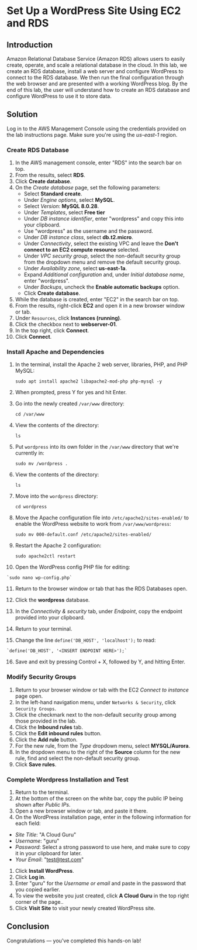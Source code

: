 ﻿
# Set Up a WordPress Site Using EC2 and RDS

## Introduction

Amazon Relational Database Service (Amazon RDS) allows users to easily create, operate, and scale a relational database in the cloud. In this lab, we create an RDS database, install a web server and configure WordPress to connect to the RDS database. We then run the final configuration through the web browser and are presented with a working WordPress blog. By the end of this lab, the user will understand how to create an RDS database and configure WordPress to use it to store data.

## Solution

Log in to the AWS Management Console using the credentials provided on the lab instructions page. Make sure you're using the  _us-east-1_  region.

### Create RDS Database

1.  In the AWS management console, enter "RDS" into the search bar on top.
2.  From the results, select  **RDS**.
3.  Click  **Create database**.
4.  On the  _Create database_  page, set the following parameters:
    -   Select  **Standard create**.
    -   Under  _Engine options_, select  **MySQL**.
    -   Select  _Version_:  **MySQL 8.0.28**.
    -   Under  _Templates_, select  **Free tier**
    -   Under  _DB instance identifier_, enter "wordpress" and copy this into your clipboard.
    -   Use "wordpress" as the username and the password.
    -   Under  _DB instance class_, select  **db.t2.micro**.
    -   Under  _Connectivity_, select the existing VPC and leave the  **Don't connect to an EC2 compute resource**  selected.
    -   Under  _VPC security group_, select the non-default security group from the dropdown menu and remove the default security group.
    -   Under  _Availability zone_, select  **us-east-1a**.
    -   Expand  _Additional configuration_  and, under  _Initial database name_, enter "wordpress".
    -   Under  _Backups_, uncheck the  **Enable automatic backups**  option.
    -   Click  **Create database**.
5.  While the database is created, enter "EC2" in the search bar on top.
6.  From the results, right-click  **EC2**  and open it in a new browser window or tab.
7.  Under  `Resources`, click  **Instances (running)**.
8.  Click the checkbox next to  **webserver-01**.
9.  In the top right, click  **Connect**.
10.  Click  **Connect**.

### Install Apache and Dependencies

1.  In the terminal, install the Apache 2 web server, libraries, PHP, and PHP MySQL:
    
    `sudo apt install apache2 libapache2-mod-php php-mysql -y`
    
2.  When prompted, press Y for yes and hit Enter.
    
3.  Go into the newly created  `/var/www`  directory:
    
    `cd /var/www`
    
4.  View the contents of the directory:
    
    `ls`
    
5.  Put  `wordpress`  into its own folder in the  `/var/www`  directory that we're currently in:
    
    `sudo mv /wordpress .`
    
6.  View the contents of the directory:
    
    `ls`
    
7.  Move into the  `wordpress`  directory:
    
    `cd wordpress`
    
8.  Move the Apache configuration file into  `/etc/apache2/sites-enabled/`  to enable the WordPress website to work from  `/var/www/wordpress`:
    
    `sudo mv 000-default.conf /etc/apache2/sites-enabled/`
    
9.  Restart the Apache 2 configuration:
    
    `sudo apache2ctl restart`
    
10.  Open the WordPress config PHP file for editing:
    
    `sudo nano wp-config.php`
    
11.  Return to the browser window or tab that has the RDS Databases open.
    
12.  Click the  **wordpress**  database.
    
13.  In the  _Connectivity & security_  tab, under  _Endpoint_, copy the endpoint provided into your clipboard.
    
14.  Return to your terminal.
    
15.  Change the line  `define('DB_HOST', 'localhost');`  to read:
    
    `define('DB_HOST', '<INSERT ENDPOINT HERE>');`
    
16.  Save and exit by pressing Control + X, followed by Y, and hitting Enter.
    

### Modify Security Groups

1.  Return to your browser window or tab with the EC2  _Connect to instance_  page open.
2.  In the left-hand navigation menu, under  `Networks & Security`, click  `Security Groups`.
3.  Click the checkmark next to the non-default security group among those provided in the lab.
4.  Click the  **Inbound rules**  tab.
5.  Click the  **Edit inbound rules**  button.
6.  Click the  **Add rule**  button.
7.  For the new rule, from the  _Type_  dropdown menu, select  **MYSQL/Aurora**.
8.  In the dropdown menu to the right of the  **Source**  column for the new rule, find and select the non-default security group.
9.  Click  **Save rules**.

### Complete Wordpress Installation and Test

1.  Return to the terminal.
2.  At the bottom of the screen on the white bar, copy the public IP being shown after  _Public IPs_.
3.  Open a new browser window or tab, and paste it there.
4.  On the WordPress installation page, enter in the following information for each field:

-   _Site Title_: "A Cloud Guru"
-   _Username_: "guru"
-   _Password_: Select a strong password to use here, and make sure to copy it in your clipboard for later.
-   _Your Email_: "[test@test.com](mailto:test@test.com)"

1.  Click  **Install WordPress**.
2.  Click  **Log in**.
3.  Enter "guru" for the  _Username or email_  and paste in the password that you copied earlier.
4.  To view the website you just created, click  **A Cloud Guru**  in the top right corner of the page..
5.  Click  **Visit Site**  to visit your newly created WordPress site.

## Conclusion

Congratulations — you've completed this hands-on lab!


